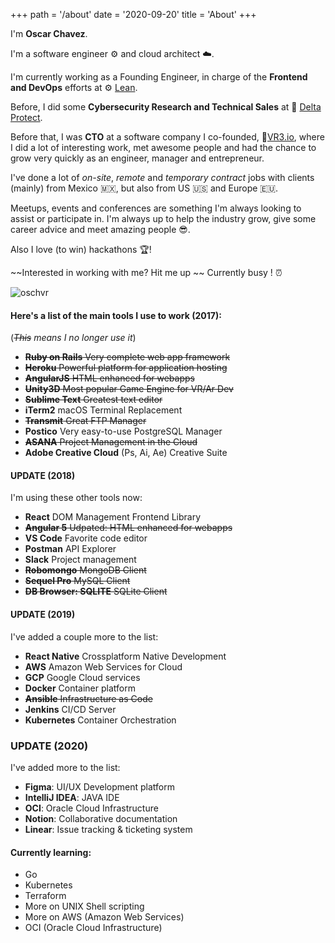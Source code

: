 +++
path = '/about'
date = '2020-09-20'
title = 'About'
+++

I'm **Oscar Chavez**.

I'm a software engineer ⚙️ and cloud architect ☁️.

I'm currently working as a Founding Engineer, in charge of the **Frontend and DevOps** efforts at ⚙️ [Lean](https://leantech.me/).

Before, I did some **Cybersecurity Research and Technical Sales** at 🔼 [Delta Protect](https://deltaprotect.co/).

Before that, I was **CTO** at a software company I co-founded, 🔻[VR3.io](https://vr3.io/), where I did a lot of interesting work, met awesome people and had the chance to grow very quickly as an engineer, manager and entrepreneur.

I've done a lot of _on-site_, _remote_ and _temporary contract_ jobs with clients (mainly) from Mexico 🇲🇽, but also from US 🇺🇸 and Europe 🇪🇺.

Meetups, events and conferences are something I'm always looking to assist or participate in. I'm always up to help the industry grow, give some career advice and meet amazing people 😎.

Also I love (to win) hackathons 🏆!

~~Interested in working with me? Hit me up ~~ Currently busy ! ⏰

![oschvr](https://oschvr.s3.us-west-2.amazonaws.com/202593321_220367036681294_7432749683814182763_n.jpg)

#### **Here's a list of the main tools I use to work (2017):**

(_~~This~~ means I no longer use it_)

- ~~**Ruby on Rails** Very complete web app framework~~
- ~~**Heroku** Powerful platform for application hosting~~
- ~~**AngularJS** HTML enhanced for webapps~~
- ~~**Unity3D** Most popular Game Engine for VR/Ar Dev~~
- ~~**Sublime Text** Greatest text editor~~
- **iTerm2** macOS Terminal Replacement
- ~~**Transmit** Great FTP Manager~~
- **Postico** Very easy-to-use PostgreSQL Manager
- ~~**ASANA** Project Management in the Cloud~~
- **Adobe Creative Cloud** (Ps, Ai, Ae) Creative Suite

#### UPDATE (2018)

I'm using these other tools now:

- **React** DOM Management Frontend Library
- ~~**Angular 5** Udpated: HTML enhanced for webapps~~
- **VS Code** Favorite code editor
- **Postman** API Explorer
- **Slack** Project management
- ~~**Robomongo** MongoDB Client~~
- ~~**Sequel Pro** MySQL Client~~
- ~~**DB Browser: SQLITE** SQLite Client~~

#### UPDATE (2019)

I've added a couple more to the list:

- **React Native** Crossplatform Native Development
- **AWS** Amazon Web Services for Cloud
- **GCP** Google Cloud services
- **Docker** Container platform
- ~~**Ansible** Infrastructure as Code~~
- **Jenkins** CI/CD Server
- **Kubernetes** Container Orchestration

### UPDATE (2020)

I've added more to the list:

- **Figma**: UI/UX Development platform
- **IntelliJ IDEA**: JAVA IDE
- **OCI**: Oracle Cloud Infrastructure
- **Notion**: Collaborative documentation
- **Linear**: Issue tracking & ticketing system

#### Currently learning:

- Go
- Kubernetes
- Terraform
- More on UNIX Shell scripting
- More on AWS (Amazon Web Services)
- OCI (Oracle Cloud Infrastructure)
